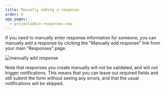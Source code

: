 ```yaml
---
title: Manually adding a response
order: 6
app_pages:
  - projectadmin-responses-new
---
```


If you need to manually enter response information for someone, you can manually add a response by clicking the "Manually add response" link from your main "Responses" page.

![manually add response](../images/manually_add_response.png)

Note that responses you create manually will not be validated, and will not trigger notifications. This means that you can leave out required fields and still submit the form without seeing any errors, and that the usual notifications will be skipped.
